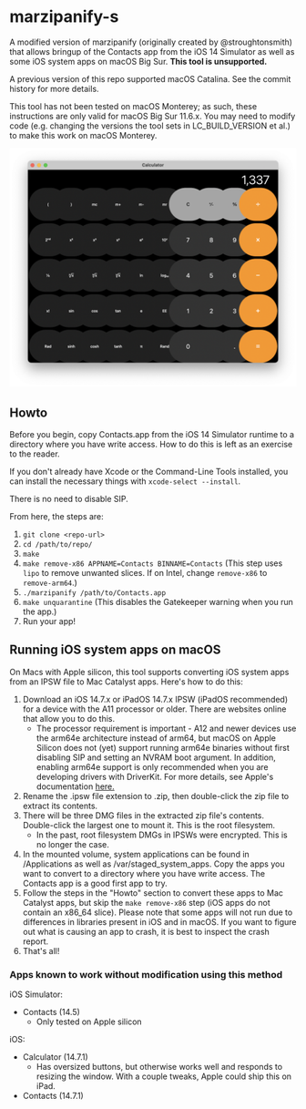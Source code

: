 # marzipanify-s

A modified version of marzipanify (originally created by @stroughtonsmith) that allows bringup of the Contacts app from the iOS 14 Simulator as well as some iOS system apps on macOS Big Sur. **This tool is unsupported.**

A previous version of this repo supported macOS Catalina. See the commit history for more details.

This tool has not been tested on macOS Monterey; as such, these instructions are only valid for macOS Big Sur 11.6.x. You may need to modify code (e.g. changing the versions the tool sets in LC_BUILD_VERSION et al.) to make this work on macOS Monterey.

<img src="Calculator.png" alt="Screenshot of iOS Calculator app running on macOS">

## Howto

Before you begin, copy Contacts.app from the iOS 14 Simulator runtime to a directory where you have write access. How to do this is left as an exercise to the reader.

If you don't already have Xcode or the Command-Line Tools installed, you can install the necessary things with `xcode-select --install`.

There is no need to disable SIP.

From here, the steps are:

1. `git clone <repo-url>`
2. `cd /path/to/repo/`
3. `make`
4. `make remove-x86 APPNAME=Contacts BINNAME=Contacts` (This step uses `lipo` to remove unwanted slices. If on Intel, change `remove-x86` to `remove-arm64`.)
5. `./marzipanify /path/to/Contacts.app`
6. `make unquarantine` (This disables the Gatekeeper warning when you run the app.)
7. Run your app!

## Running iOS system apps on macOS

On Macs with Apple silicon, this tool supports converting iOS system apps from an IPSW file to Mac Catalyst apps. Here's how to do this:

1. Download an iOS 14.7.x or iPadOS 14.7.x IPSW (iPadOS recommended) for a device with the A11 processor or older. There are websites online that allow you to do this.
    * The processor requirement is important - A12 and newer devices use the arm64e architecture instead of arm64, but macOS on Apple Silicon does not (yet) support running arm64e binaries without first disabling SIP and setting an NVRAM boot argument. In addition, enabling arm64e support is only recommended when you are developing drivers with DriverKit. For more details, see Apple's documentation [here.](https://developer.apple.com/documentation/driverkit/debugging_and_testing_system_extensions)
2. Rename the .ipsw file extension to .zip, then double-click the zip file to extract its contents.
3. There will be three DMG files in the extracted zip file's contents. Double-click the largest one to mount it. This is the root filesystem.
    * In the past, root filesystem DMGs in IPSWs were encrypted. This is no longer the case.
4. In the mounted volume, system applications can be found in /Applications as well as /var/staged_system_apps. Copy the apps you want to convert to a directory where you have write access. The Contacts app is a good first app to try.
5. Follow the steps in the "Howto" section to convert these apps to Mac Catalyst apps, but skip the `make remove-x86` step (iOS apps do not contain an x86_64 slice). Please note that some apps will not run due to differences in libraries present in iOS and in macOS. If you want to figure out what is causing an app to crash, it is best to inspect the crash report.
6. That's all!

### Apps known to work without modification using this method

iOS Simulator:

* Contacts (14.5)
  * Only tested on Apple silicon

iOS:

* Calculator (14.7.1)
  * Has oversized buttons, but otherwise works well and responds to resizing the window. With a couple tweaks, Apple could ship this on iPad.
* Contacts (14.7.1)
